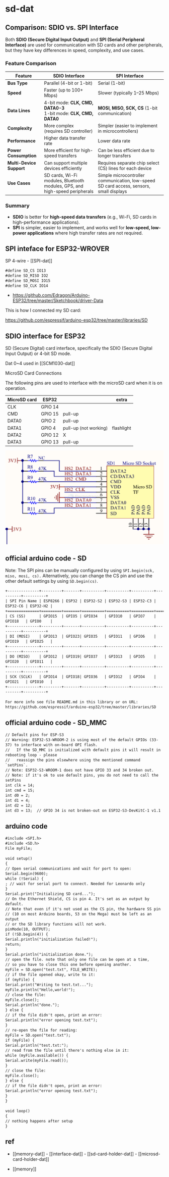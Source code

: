
# sd-dat

## Comparison: SDIO vs. SPI Interface

Both **SDIO (Secure Digital Input Output)** and **SPI (Serial Peripheral Interface)** are used for communication with SD cards and other peripherals, but they have key differences in speed, complexity, and use cases.

### Feature Comparison

| Feature                  | **SDIO Interface**                                                          | **SPI Interface**                                                                       |
| ------------------------ | --------------------------------------------------------------------------- | --------------------------------------------------------------------------------------- |
| **Bus Type**             | Parallel (4-bit or 1-bit)                                                   | Serial (1-bit)                                                                          |
| **Speed**                | Faster (up to 100+ Mbps)                                                    | Slower (typically 1–25 Mbps)                                                            |
| **Data Lines**           | 4-bit mode: **CLK, CMD, DATA0-3** <br> 1-bit mode: **CLK, CMD, DATA0**      | **MOSI, MISO, SCK, CS** (1-bit communication)                                           |
| **Complexity**           | More complex (requires SD controller)                                       | Simpler (easier to implement in microcontrollers)                                       |
| **Performance**          | Higher data transfer rate                                                   | Lower data rate                                                                         |
| **Power Consumption**    | More efficient for high-speed transfers                                     | Can be less efficient due to longer transfers                                           |
| **Multi-Device Support** | Can support multiple devices efficiently                                    | Requires separate chip select (CS) lines for each device                                |
| **Use Cases**            | SD cards, Wi-Fi modules, Bluetooth modules, GPS, and high-speed peripherals | Simple microcontroller communication, low-speed SD card access, sensors, small displays |

### Summary

- **SDIO** is better for **high-speed data transfers** (e.g., Wi-Fi, SD cards in high-performance applications).  
- **SPI** is simpler, easier to implement, and works well for **low-speed, low-power applications** where high transfer rates are not required.  



## SPI inteface for ESP32-WROVER 

SP 4-wire - [[SPI-dat]]

    #define SD_CS IO13
    #define SD_MISO IO2
    #define SD_MOSI IO15
    #define SD_CLK IO14

- https://github.com/Edragon/Arduino-ESP32/tree/master/Sketchbook/driver-Data


This is how I connected my SD card:

https://github.com/espressif/arduino-esp32/tree/master/libraries/SD



## SDIO interface for ESP32 

SD (Secure Digital) card interface, specifically the SDIO (Secure Digital Input Output) or 4-bit SD mode.

Dat 0~4 used in [[SCM1030-dat]]

MicroSD Card Connections

The following pins are used to interface with the microSD card when it is on operation.

| MicroSD card | ESP32   |                       | extra      |
| ------------ | ------- | --------------------- | ---------- |
| CLK          | GPIO 14 |                       |            |
| CMD          | GPIO 15 | pull-up               |            |
| DATA0        | GPIO 2  | pull-up               |            |
| DATA1        | GPIO 4  | pull-up (not working) | flashlight |
| DATA2        | GPIO 12 | X                     |            |
| DATA3        | GPIO 13 | pull-up               |            |


![](2025-03-07-17-27-43.png)

## official arduino code - SD

Note:  The SPI pins can be manually configured by using `SPI.begin(sck, miso, mosi, cs).` Alternatively, you can change the CS pin and use the other default settings by using `SD.begin(cs)`.
 
    +--------------+---------+-------+----------+----------+----------+----------+----------+
    | SPI Pin Name | ESP8266 | ESP32 | ESP32‑S2 | ESP32‑S3 | ESP32‑C3 | ESP32‑C6 | ESP32‑H2 |
    +==============+=========+=======+==========+==========+==========+==========+==========+
    | CS (SS)      | GPIO15  | GPIO5 | GPIO34   | GPIO10   | GPIO7    | GPIO18   | GPIO0    |
    +--------------+---------+-------+----------+----------+----------+----------+----------+
    | DI (MOSI)    | GPIO13  | GPIO23| GPIO35   | GPIO11   | GPIO6    | GPIO19   | GPIO25   |
    +--------------+---------+-------+----------+----------+----------+----------+----------+
    | DO (MISO)    | GPIO12  | GPIO19| GPIO37   | GPIO13   | GPIO5    | GPIO20   | GPIO11   |
    +--------------+---------+-------+----------+----------+----------+----------+----------+
    | SCK (SCLK)   | GPIO14  | GPIO18| GPIO36   | GPIO12   | GPIO4    | GPIO21   | GPIO10   |
    +--------------+---------+-------+----------+----------+----------+----------+----------+
   
    For more info see file README.md in this library or on URL:
    https://github.com/espressif/arduino-esp32/tree/master/libraries/SD
   

## official arduino code - SD_MMC


    // Default pins for ESP-S3
    // Warning: ESP32-S3-WROOM-2 is using most of the default GPIOs (33-37) to interface with on-board OPI flash.
    //   If the SD_MMC is initialized with default pins it will result in rebooting loop - please
    //   reassign the pins elsewhere using the mentioned command `setPins`.
    // Note: ESP32-S3-WROOM-1 does not have GPIO 33 and 34 broken out.
    // Note: if it's ok to use default pins, you do not need to call the setPins
    int clk = 14;
    int cmd = 15;
    int d0 = 2;
    int d1 = 4;
    int d2 = 12;
    int d3 = 13;  // GPIO 34 is not broken-out on ESP32-S3-DevKitC-1 v1.1





## arduino code 

    #include <SPI.h>
    #include <SD.h>
    File myFile;

    void setup()
    {
    // Open serial communications and wait for port to open:
    Serial.begin(9600);
    while (!Serial) {
    ; // wait for serial port to connect. Needed for Leonardo only
    }
    Serial.print("Initializing SD card...");
    // On the Ethernet Shield, CS is pin 4. It's set as an output by default.
    // Note that even if it's not used as the CS pin, the hardware SS pin
    // (10 on most Arduino boards, 53 on the Mega) must be left as an output
    // or the SD library functions will not work.
    pinMode(10, OUTPUT);
    if (!SD.begin(4)) {
    Serial.println("initialization failed!");
    return;
    }
    Serial.println("initialization done.");
    // open the file. note that only one file can be open at a time,
    // so you have to close this one before opening another.
    myFile = SD.open("test.txt", FILE_WRITE);
    // if the file opened okay, write to it:
    if (myFile) {
    Serial.print("Writing to test.txt...");
    myFile.println("Hello,world!");
    // close the file:
    myFile.close();
    Serial.println("done.");
    } else {
    // if the file didn't open, print an error:
    Serial.println("error opening test.txt");
    }
    // re-open the file for reading:
    myFile = SD.open("test.txt");
    if (myFile) {
    Serial.println("test.txt:");
    // read from the file until there's nothing else in it:
    while (myFile.available()) {
    Serial.write(myFile.read());
    }
    // close the file:
    myFile.close();
    } else {
    // if the file didn't open, print an error:
    Serial.println("error opening test.txt");
    }
    }

    void loop()
    {
    // nothing happens after setup
    }


## ref 

- [[memory-dat]] - [[interface-dat]] - [[sd-card-holder-dat]] - [[microsd-card-holder-dat]]

- [[memory]]